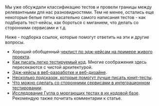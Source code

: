 Мы уже обсуждали классификацию тестов и провели границы между
 релевантными для нас разновидностями. Тем не менее, остались еще
 некоторые белые пятна касательно самого написания тестов - как
 подбирать тест-кейсы, как бороться с миганием, что делать
 со сторонними сервисами и т.д.

Ниже - подборка ссылок, которые помогут ответить на эти
 и другие вопросы.

- Хороший обобщенный
  [чеклист по эдж-кейсам на примере живого проекта](https://openlmis.atlassian.net/wiki/spaces/OP/pages/460882144/Identifying+and+documenting+edge+cases+for+new+features).
- [Как писать легко тестируемый код](https://www.toptal.com/qa/how-to-write-testable-code-and-why-it-matters).
  Многие соображения здесь пересекаются с чистой архитектурой.
- [Эдж-кейсы в веб-разработке и веб-дизайне](https://www.distilled.net/edge-case-testing/).
- [Несколько подсказок, которые помогут лучше писать юнит-тесты](https://dzone.com/articles/10-tips-to-writing-good-unit-tests).
- [Что можно сделать со сторонними сервисами в интеграционном тестировании](https://www.infoq.com/articles/stubbing-mocking-service-virtualization-differences/).
- [Исследование Гугла о моргающих тестах в их кодовой базе](https://testing.googleblog.com/2017/04/where-do-our-flaky-tests-come-from.html).
  Рекомендую также почитать комментарии к статье.
